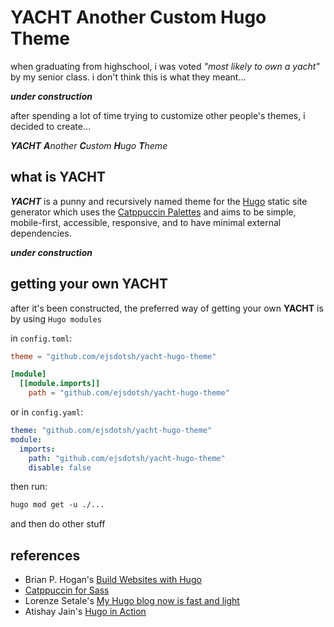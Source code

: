 # YACHT Another Custom Hugo Theme

when graduating from highschool, i was voted *"most likely to own a yacht"* by my senior class. i don't think this is what they meant...

***under construction***

after spending a lot of time trying to customize other people's themes, i decided to create...

***YACHT** **A**nother **C**ustom **H**ugo **T**heme*

## what is YACHT

***YACHT*** is a punny and recursively named theme for the [Hugo][1] static site generator which uses the
[Catppuccin Palettes][2] and aims to be simple, mobile-first, accessible, responsive, and to have minimal
external dependencies.

***under construction***

## getting your own YACHT

after it's been constructed, the preferred way of getting your own **YACHT** is by using `Hugo modules`

in `config.toml`:

```toml
theme = "github.com/ejsdotsh/yacht-hugo-theme"

[module]
  [[module.imports]]
    path = "github.com/ejsdotsh/yacht-hugo-theme"
```

or in `config.yaml`:

```yaml
theme: "github.com/ejsdotsh/yacht-hugo-theme"
module:
  imports:
    path: "github.com/ejsdotsh/yacht-hugo-theme"
    disable: false
```

then run:

```txt
hugo mod get -u ./...
```

and then do other stuff

## references

- Brian P. Hogan's [Build Websites with Hugo](https://pragprog.com/titles/bhhugo/build-websites-with-hugo)
- [Catppuccin for Sass](https://github.com/catppuccin/palette/blob/main/docs/sass.md)
- Lorenze Setale's [My Hugo blog now is fast and light](https://blog.setale.me/2022/01/31/My-Hugo-blog-now-is-fast-and-light/)
- Atishay Jain's [Hugo in Action](https://www.manning.com/books/hugo-in-action)

[1]: <https://gohugo.io> "Hugo"
[2]: <https://github.com/catppuccin/palette> "Catppuccin Palettes"
